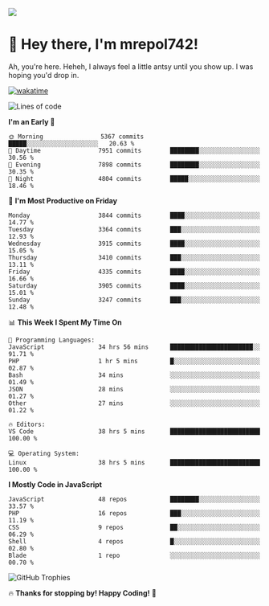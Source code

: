 ![](https://media.tenor.com/FUEC3dPyVhEAAAAM/welcome-back-minions.gif)

# 👋 Hey there, I'm mrepol742!
Ah, you're here. Heheh, 
I always feel a little antsy until you show up. I was hoping you'd drop in.

[![wakatime](https://wakatime.com/badge/user/8ad4afa2-1a56-40d1-a949-4663473915b6.svg)](https://wakatime.com/@mrepol742)

<!--START_SECTION:mrepol742-->
![Lines of code](https://img.shields.io/badge/From%20Hello%20World%20I%27ve%20Written-20.5%20million%20lines%20of%20code-blue)

**I'm an Early 🐤** 

```text
🌞 Morning                5367 commits        █████░░░░░░░░░░░░░░░░░░░░   20.63 % 
🌆 Daytime                7951 commits        ████████░░░░░░░░░░░░░░░░░   30.56 % 
🌃 Evening                7898 commits        ████████░░░░░░░░░░░░░░░░░   30.35 % 
🌙 Night                  4804 commits        █████░░░░░░░░░░░░░░░░░░░░   18.46 % 
```
📅 **I'm Most Productive on Friday** 

```text
Monday                   3844 commits        ████░░░░░░░░░░░░░░░░░░░░░   14.77 % 
Tuesday                  3364 commits        ███░░░░░░░░░░░░░░░░░░░░░░   12.93 % 
Wednesday                3915 commits        ████░░░░░░░░░░░░░░░░░░░░░   15.05 % 
Thursday                 3410 commits        ███░░░░░░░░░░░░░░░░░░░░░░   13.11 % 
Friday                   4335 commits        ████░░░░░░░░░░░░░░░░░░░░░   16.66 % 
Saturday                 3905 commits        ████░░░░░░░░░░░░░░░░░░░░░   15.01 % 
Sunday                   3247 commits        ███░░░░░░░░░░░░░░░░░░░░░░   12.48 % 
```


📊 **This Week I Spent My Time On** 

```text
💬 Programming Languages: 
JavaScript               34 hrs 56 mins      ███████████████████████░░   91.71 % 
PHP                      1 hr 5 mins         █░░░░░░░░░░░░░░░░░░░░░░░░   02.87 % 
Bash                     34 mins             ░░░░░░░░░░░░░░░░░░░░░░░░░   01.49 % 
JSON                     28 mins             ░░░░░░░░░░░░░░░░░░░░░░░░░   01.27 % 
Other                    27 mins             ░░░░░░░░░░░░░░░░░░░░░░░░░   01.22 % 

🔥 Editors: 
VS Code                  38 hrs 5 mins       █████████████████████████   100.00 % 

💻 Operating System: 
Linux                    38 hrs 5 mins       █████████████████████████   100.00 % 
```

**I Mostly Code in JavaScript** 

```text
JavaScript               48 repos            ████████░░░░░░░░░░░░░░░░░   33.57 % 
PHP                      16 repos            ███░░░░░░░░░░░░░░░░░░░░░░   11.19 % 
CSS                      9 repos             ██░░░░░░░░░░░░░░░░░░░░░░░   06.29 % 
Shell                    4 repos             █░░░░░░░░░░░░░░░░░░░░░░░░   02.80 % 
Blade                    1 repo              ░░░░░░░░░░░░░░░░░░░░░░░░░   00.70 % 
```




<!--END_SECTION:mrepol742-->

![GitHub Trophies](https://github-profile-trophy.vercel.app/?username=mrepol742&theme=dracula)

🔥 **Thanks for stopping by! Happy Coding!** 🚀
